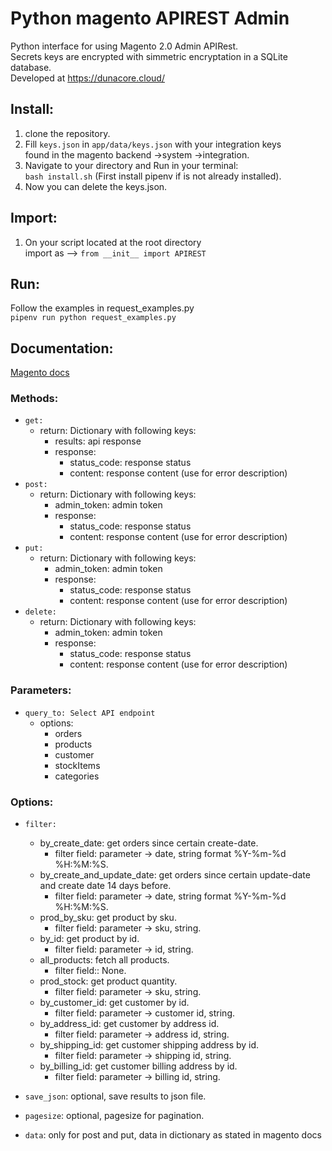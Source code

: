 # Python magento APIREST Admin
Python interface for using Magento 2.0 Admin APIRest. \
Secrets keys are encrypted with simmetric encryptation in a SQLite database. \
Developed at https://dunacore.cloud/

## Install:
1. clone the repository.
2. Fill `keys.json` in `app/data/keys.json` with your integration keys \
 found in the magento backend ->system ->integration.
4. Navigate to your directory and Run in your terminal: \
     `bash install.sh` (First install pipenv if is not already installed).
5. Now you can delete the keys.json.

## Import:
1. On your script located at the root directory \
      import as --> `from __init__ import APIREST`

## Run:
Follow the examples in request_examples.py \
`pipenv run python request_examples.py`

## Documentation:
[Magento docs](https://magento.redoc.ly/2.4.2-admin/) 
### Methods:
- `get:`
    - return: Dictionary with following keys:
      - results: api response
      - response:
        - status_code: response status
        - content: response content (use for error description)
- `post:`
    - return: Dictionary with following keys:
      - admin_token: admin token
      - response:
        - status_code: response status
        - content: response content (use for error description)   
- `put:`
    - return: Dictionary with following keys:
      - admin_token: admin token
      - response:
        - status_code: response status
        - content: response content (use for error description)   
- `delete:`
    - return: Dictionary with following keys:
      - admin_token: admin token
      - response:
        - status_code: response status
        - content: response content (use for error description)   
 
### Parameters:
- `query_to: Select API endpoint`
  - options:
    - orders
    - products
    - customer
    - stockItems
    - categories

### Options:
- `filter:`
  - by_create_date: get orders since certain create-date.
    - filter field: parameter -> date, string format %Y-%m-%d %H:%M:%S.
  - by_create_and_update_date: get orders since certain update-date and create date 14 days before.
    - filter field: parameter -> date, string format %Y-%m-%d %H:%M:%S.
  - prod_by_sku: get product by sku.
    - filter field: parameter -> sku, string.
  - by_id: get product by id.
    - filter field: parameter -> id, string.
  - all_products: fetch all products.
    - filter field:: None.
  - prod_stock: get product quantity.
    - filter field: parameter -> sku, string.
  - by_customer_id: get customer by id.
    - filter field: parameter -> customer id, string.
  - by_address_id: get customer by address id.
    - filter field: parameter -> address id, string.
  - by_shipping_id: get customer shipping address by id.
    - filter field: parameter -> shipping id, string.
  - by_billing_id: get customer billing address by id.
    - filter field: parameter -> billing id, string.

- `save_json`: optional, save results to json file.
- `pagesize`: optional, pagesize for pagination.
- `data`: only for post and put, data in dictionary as stated in magento docs
